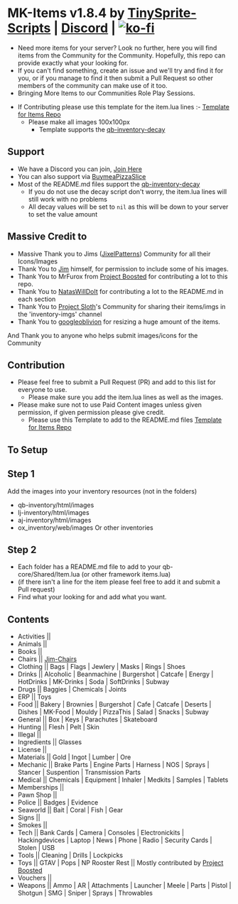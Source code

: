 # MK-Items v1.8.4 by [TinySprite-Scripts](https://tinysprite-scripts.tebex.io/) | [Discord](https://discord.gg/ZMFfC54FdJ) | [![ko-fi](https://ko-fi.com/img/githubbutton_sm.svg)](https://ko-fi.com/tinyspritescripts)
 + Need more items for your server? Look no further, here you will find items from the Community for the Community. Hopefully, this repo can provide exactly what your looking for.
 + If you can't find something, create an issue and we'll try and find it for you, or if you manage to find it then submit a Pull Request so other members of the community can make use of it too.
 + Bringing More Items to our Communities Role Play Sessions.

- If Contributing please use this template for the item.lua lines :- [Template for Items Repo](https://codepen.io/lilphantom25/pen/RwQEvWL?editors=1000)
  + Please make all images 100x100px
    + Template supports the [qb-inventory-decay](https://github.com/i-kulgu/qb-inventory-decay)


## Support
  - We have a Discord you can join, [Join Here](https://discord.gg/ZMFfC54FdJ)
  - You can also support via [BuymeaPizzaSlice](https://ko-fi.com/tinyspritescripts)
  - Most of the README.md files support the [qb-inventory-decay](https://github.com/i-kulgu/qb-inventory-decay)
    + If you do not use the decay script don't worry, the item.lua lines will still work with no problems
    + All decay values will be set to `nil` as this will be down to your server to set the value amount

## Massive Credit to ##
  - Massive Thank you to Jims ([JixelPatterns](https://discord.gg/JixelPatterns)) Community for all their Icons/Images
  - Thank You to [Jim](https://discord.gg/JixelPatterns) himself, for permission to include some of his images.
  - Thank You to MrFurox from [Project Boosted](https://discord.gg/TrvAhGvDs3) for contributing a lot to this repo.
  - Thank You to [NatasWillDoIt](https://github.com/NatasWillDoIt) for contributing a lot to the README.md in each section
  - Thank You to [Project Sloth](https://github.com/Project-Sloth)'s Community for sharing their items/imgs in the 'inventory-imgs' channel
  - Thank You to [googleoblivion](https://github.com/googleoblivion) for resizing a huge amount of the items.

  And Thank you to anyone who helps submit images/icons for the Community

## Contribution
  - Please feel free to submit a Pull Request (PR) and add to this list for everyone to use.
    + Please make sure you add the item.lua lines as well as the images.
  - Please make sure not to use Paid Content images unless given permission, if given permission please give credit.
    + Please use this Template to add to the README.md files [Template for Items Repo](https://codepen.io/lilphantom25/pen/RwQEvWL?editors=1000)

## To Setup ##

## Step 1
  Add the images into your inventory resources (not in the folders)
  - qb-inventory/html/images
  - lj-inventory/html/images
  - aj-inventory/html/images
  - ox_inventory/web/images
    Or other inventories

## Step 2
  - Each folder has a README.md file to add to your qb-core/Shared/Item.lua (or other framework items.lua)
  - (if there isn't a line for the item please feel free to add it and submit a Pull request)
  - Find what your looking for and add what you want.

## Contents
  - Activities ||
  - Animals ||
  - Books ||
  - Chairs || [Jim-Chairs](https://github.com/jimathy/jim-chairs)
  - Clothing || Bags | Flags | Jewlery | Masks | Rings | Shoes
  - Drinks || Alcoholic | Beanmachine | Burgershot | Catcafe | Energy | HotDrinks | MK-Drinks | Soda | SoftDrinks | Subway
  - Drugs || Baggies | Chemicals | Joints
  - ERP || Toys
  - Food || Bakery | Brownies | Burgershot | Cafe | Catcafe | Deserts | Dishes | MK-Food | Mouldy | PizzaThis | Salad | Snacks | Subway
  - General || Box | Keys | Parachutes | Skateboard
  - Hunting || Flesh | Pelt | Skin
  - Illegal ||
  - Ingredients || Glasses
  - License ||
  - Materials || Gold | Ingot | Lumber | Ore
  - Mechanic || Brake Parts | Engine Parts | Harness | NOS | Sprays | Stancer | Suspention | Transmission Parts
  - Medical || Chemicals | Equipment | Inhaler | Medkits | Samples | Tablets
  - Memberships || 
  - Pawn Shop ||
  - Police || Badges | Evidence
  - Seaworld || Bait | Coral | Fish | Gear
  - Signs ||
  - Smokes ||
  - Tech || Bank Cards | Camera | Consoles | Electronickits | Hackingdevices | Laptop | News | Phone | Radio | Security Cards | Stolen | USB
  - Tools || Cleaning | Drills | Lockpicks
  - Toys || GTAV | Pops | NP Rooster Rest || Mostly contributed by [Project Boosted](https://github.com/Project-Boosted/brp-Loot-Images)
  - Vouchers ||
  - Weapons || Ammo | AR | Attachments | Launcher | Meele | Parts | Pistol | Shotgun | SMG | Sniper | Sprays | Throwables
